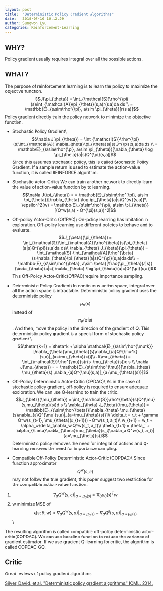 ```yaml
---
layout: post
title:  "Deterministic Policy Gradient Algorithms"
date:   2018-07-16 16:12:59
author: Sungwon Lyu
categories: Reinforcement-Learning
---
```


## WHY? 
Policy gradient usually requires integral over all the possible actions.

## WHAT?
The purpose of reinforcement learning is to learn the policy to maximize the objective function.
$$J(\pi_{\theta}) = \int_{\mathcal{S}}\rho^{\pi}(s)\int_{\mathcal{A}}\pi_{\theta}(s,a)r(s,a)da ds \\
= \mathbb{E}_{s\sim\rho^{\pi}, a\sim \pi_{\theta}}[r(s,a)]$$
Policy gradient directly train the policy network to minimize the objective function. 

- Stochastic Policy Gradient\\
$$\nabla J(\pi_{\theta}) = \int_{\mathcal{S}}\rho^{\pi}(s)\int_{\mathcal{A}} \nabla_{theta}\pi_{\theta}(a|s)Q^{\pi}(s,a)da ds \\
= \mathbb{E}_{s\sim\rho^{\pi}, a\sim \pi_{\theta}}[\nabla_{\theta} \log \pi_{\theta}(a|s)Q^{\pi}(s,a)]$$
Since this assumes stochastic policy, this is called Stochastic Policy Gradient. If a sample return is used to estimate the action-value function, it is called REINFORCE algorithm. 

- Stochastic Actor-Critic\\
We can train another network to directly learn the value of action-value function by td learning. 
$$\nabla J(\pi_{\theta}) = = \mathbb{E}_{s\sim\rho^{\pi}, a\sim \pi_{\theta}}[\nabla_{\theta} \log \pi_{\theta}(a|s)Q^{w}(s,a)]\\
\epsilon^2(w) = \mathbb{E}_{s\sim\rho^{\pi}, a\sim \pi_{\theta}}[(Q^w(s,a) - Q^{\pi}(s,a))^2]$$

- Off-policy Actor-Critic (OffPAC)\\
On-policy learning has limitation in exploration. Off-policy learning use different policies to behave and to evaluate. 
$$J_{\beta}(\pi_{\theta}) = \int_{\mathcal{S}}\int_{\mathcal{A}}\rho^{\beta}(s)\pi_{\theta}(a|s)Q^{\pi}(s,a)da ds\\
\nabla_{\theta} J_{\beta}(\pi_{\theta}) = \int_{\mathcal{S}}\int_{\mathcal{A}}\rho^{\beta}(s)\nabla_{\theta}\pi_{\theta}(a|s)Q^{\pi}(s,a)da ds\\
= \mathbb{E}_{s\sim\rho^{\beta}, a\sim \beta}[\frac{\pi_{\theta}(a|s)}{\beta_{\theta}(a|s)}\nabla_{\theta} \log \pi_{\theta}(a|s)Q^{\pi}(s,a)]$$
This Off-Policy Actor-Critic(OffPAC)require importance sampling. 

- Deterministic Policy Gradient\\
In continuous action space, integral over all the action space is intractable. Deterministic policy gradient uses the deterministic policy $$\mu_{\theta}(s)$$ instead of $$\pi_{\theta}(a|s)$$. And then, move the policy in the direction of the gradient of Q. This deterministic policy gradient is a special form of stochastic policy gradient.\\
$$\theta^{k+1} = \theta^k + \alpha \mathcal{E}_{s\sim\rho^{\mu^k}}[\nabla_{\theta}\mu_{\theta}(s)\nabla_{\a}Q^{\mu^k}(s,a)|_{a=\mu_{\theta}(s)}]\\
J(\mu_{\theta}) = \int_{\mathcal{S}}\rho^{\mu}(s)r(s, \mu_{\theta}(s))d s \\
\nabla J(\mu_{\theta}) = = \mathbb{E}_{s\sim\rho^{\mu}}[\nabla_{theta} \mu_{\theta}(s) \nabla_{a}Q^{\mu}(s,a)|_{a=\mu_{\theta}(s)}]$$

- Off-Policy Deterministic Actor-Critic (OPDAC)\\
As in the case of stochastic policy gradient, off-policy is required to ensure adequate exploration. We can use Q-learning to train the critic. 
$$J_{\beta}(\mu_{\theta}) = \int_{\mathcal{S}}\rho^{\beta}(s)Q^{\mu}(s,mu_{\theta}(s))d s \\
\nabla_{\theta} J_{\beta}(\mu_{\theta}) = \mathbb{E}_{s\sim\rho^{\beta}}[\nabla_{theta} \mu_{\theta}(s)\nabla_{a}Q^{\mu}(s,a)|_{a=\mu_{\theta}(s)}]\\
\delta_t = r_t + \gamma Q^w(s_{t+1}, \mu_{\theta}(s_{t+1})) - Q^w(s_t, a_t)\\ 
w_{t+1} = w_t + \alpha_w\delta_t\nabla_w Q^w(s_t, a_t)\\
\theta_{t+1} = \theta_t + \alpha_{\theta}\nabla_{\theta}\mu_{\theta}(s_t)\nabla_a Q^w(s_t, a_t)|{a=\mu_{\theta}(s)}$$
Deterministic policy removes the need for integral of actions and Q-learning removes the need for importance sampling. 

- Compatible Off-Policy Deterministic Actor-Critic (COPDAC)\\
Since function approximator $$Q^w(s,a)$$ may not follow the true gradient, this paper suggest two restriction for the compatible action-value function. 
1. $$\nabla_a Q^w(s,a)|_{a=\mu_{\theta}(s)}=\nabla_{\theta}\mu_{\theta}(s)^T w$$
2. w minimize MSE of $$\epsilon(s;\theta,w)=\nabla_a Q^w(s,a)|_{a=\mu_{\theta}(s)} - \nabla_a Q^{\mu}(s,a)|_{a=\mu_{\theta}(s)}$$\\

The resulting algorithm is called compatible off-policy deterministic actor-critic(COPDAC). We can use baseline function to reduce the variance of gradient estimator. If we use gradient Q-learning for critic, the algorithm is called COPDAC-GQ. 

## Critic
Great reviews of policy gradient algorithms.

[Silver, David, et al. "Deterministic policy gradient algorithms." ICML. 2014.](http://proceedings.mlr.press/v32/silver14.pdf)